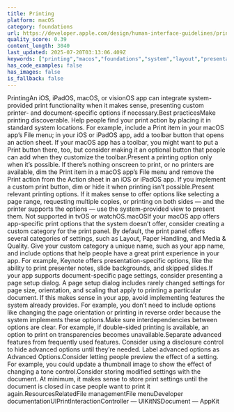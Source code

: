 ```yaml
---
title: Printing
platform: macOS
category: foundations
url: https://developer.apple.com/design/human-interface-guidelines/printing
quality_score: 0.39
content_length: 3040
last_updated: 2025-07-20T03:13:06.409Z
keywords: ["printing","macos","foundations","system","layout","presentation"]
has_code_examples: false
has_images: false
is_fallback: false
---
```


PrintingAn iOS, iPadOS, macOS, or visionOS app can integrate system-provided print functionality when it makes sense, presenting custom printer- and document-specific options if necessary.Best practicesMake printing discoverable. Help people find your print action by placing it in standard system locations. For example, include a Print item in your macOS app’s File menu; in your iOS or iPadOS app, add a toolbar button that opens an action sheet. If your macOS app has a toolbar, you might want to put a Print button there, too, but consider making it an optional button that people can add when they customize the toolbar.Present a printing option only when it’s possible. If there’s nothing onscreen to print, or no printers are available, dim the Print item in a macOS app’s File menu and remove the Print action from the Action sheet in an iOS or iPadOS app. If you implement a custom print button, dim or hide it when printing isn’t possible.Present relevant printing options. If it makes sense to offer options like selecting a page range, requesting multiple copies, or printing on both sides — and the printer supports the options — use the system-provided view to present them. Not supported in tvOS or watchOS.macOSIf your macOS app offers app-specific print options that the system doesn’t offer, consider creating a custom category for the print panel. By default, the print panel offers several categories of settings, such as Layout, Paper Handling, and Media & Quality. Give your custom category a unique name, such as your app name, and include options that help people have a great print experience in your app. For example, Keynote offers presentation-specific options, like the ability to print presenter notes, slide backgrounds, and skipped slides.If your app supports document-specific page settings, consider presenting a page setup dialog. A page setup dialog includes rarely changed settings for page size, orientation, and scaling that apply to printing a particular document. If this makes sense in your app, avoid implementing features the system already provides. For example, you don’t need to include options like changing the page orientation or printing in reverse order because the system implements these options.Make sure interdependencies between options are clear. For example, if double-sided printing is available, an option to print on transparencies becomes unavailable.Separate advanced features from frequently used features. Consider using a disclosure control to hide advanced options until they’re needed. Label advanced options as Advanced Options.Consider letting people preview the effect of a setting. For example, you could update a thumbnail image to show the effect of changing a tone control.Consider storing modified settings with the document. At minimum, it makes sense to store print settings until the document is closed in case people want to print it again.ResourcesRelatedFile managementFile menuDeveloper documentationUIPrintInteractionController — UIKitNSDocument — AppKit